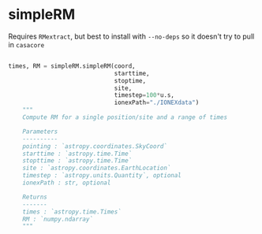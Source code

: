 # simpleRM

Requires `RMextract`, but best to install with `--no-deps` so it doesn't try to pull in `casacore`

```python

times, RM = simpleRM.simpleRM(coord,
                              starttime,
                              stoptime,
                              site,
                              timestep=100*u.s,
                              ionexPath="./IONEXdata")
    """
    Compute RM for a single position/site and a range of times

    Parameters
    ----------
    pointing : `astropy.coordinates.SkyCoord`
    starttime : `astropy.time.Time`
    stopttime : `astropy.time.Time`
    site : `astropy.coordinates.EarthLocation`
    timestep : `astropy.units.Quantity`, optional
    ionexPath : str, optional

    Returns
    -------
    times : `astropy.time.Times`
    RM : `numpy.ndarray`
    """
```
